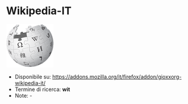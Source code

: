 # Wikipedia-IT

![](https://raw.githubusercontent.com/gioxx/fxaddons/master/wikipedia-it/icon-128.png)

- Disponibile su: https://addons.mozilla.org/it/firefox/addon/gioxxorg-wikipedia-it/
- Termine di ricerca: **wit**
- Note: -
